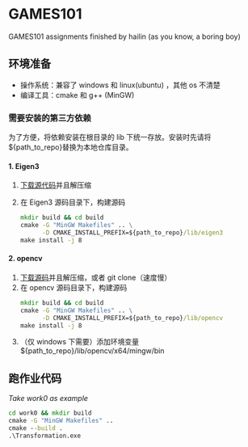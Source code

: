 # GAMES101

GAMES101 assignments finished by hailin (as you know, a boring boy)

## 环境准备

-   操作系统：兼容了 windows 和 linux(ubuntu) ，其他 os 不清楚
-   编译工具：cmake 和 g++ (MinGW)

### 需要安装的第三方依赖

为了方便，将依赖安装在根目录的 lib 下统一存放。安装时先请将${path_to_repo}替换为本地仓库目录。

#### 1. Eigen3

1. [下载源代码](https://gitlab.com/libeigen/eigen/-/releases/3.4.0)并且解压缩
2. 在 Eigen3 源码目录下，构建源码

    ```cmd
    mkdir build && cd build
    cmake -G "MinGW Makefiles" .. \
          -D CMAKE_INSTALL_PREFIX=${path_to_repo}/lib/eigen3
    make install -j 8
    ```

#### 2. opencv

1. [下载源码](https://github.com/opencv/opencv/releases/tag/4.8.0)并且解压缩，或者 git clone（速度慢）
2. 在 opencv 源码目录下，构建源码
    ```cmd
    mkdir build && cd build
    cmake -G "MinGW Makefiles" .. \
          -D CMAKE_INSTALL_PREFIX=${path_to_repo}/lib/opencv
    make install -j 8
    ```
3. （仅 windows 下需要）添加环境变量${path_to_repo}/lib/opencv/x64/mingw/bin

## 跑作业代码

_Take work0 as example_

```cmd
cd work0 && mkdir build
cmake -G "MinGW Makefiles" ..
cmake --build .
.\Transformation.exe
```
